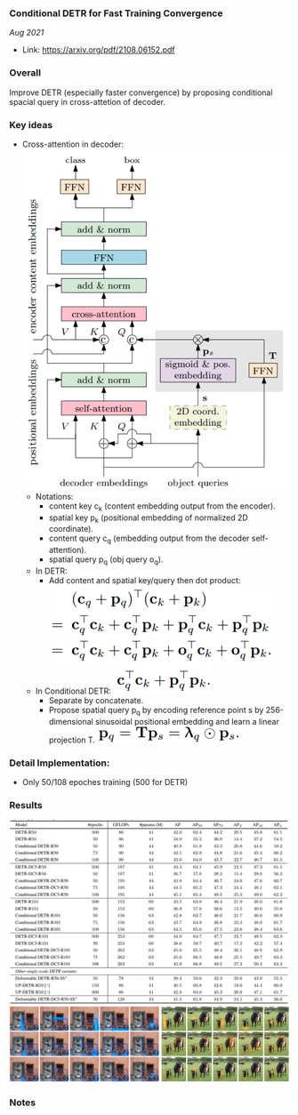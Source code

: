 ### Conditional DETR for Fast Training Convergence

_Aug 2021_

- Link: https://arxiv.org/pdf/2108.06152.pdf

### Overall

Improve DETR (especially faster convergence) by proposing conditional spacial query in cross-attetion of decoder.

### Key ideas

- Cross-attention in decoder:
    ![](images/CDETR_decoder.png?raw=true)
    * Notations:
        - content key c<sub>k</sub> (content embedding output from the encoder).
        - spatial key p<sub>k</sub> (positional embedding of normalized 2D coordinate).
        - content query c<sub>q</sub> (embedding output from the decoder self-attention).
        - spatial query p<sub>q</sub> (obj query o<sub>q</sub>).
    * In DETR:
        - Add content and spatial key/query then dot product:
        ![](images/CDETR_origin_attention.png?raw=true)
    * In Conditional DETR:
        ![](images/CDETR_condition_attention.png?raw=true)
        - Separate by concatenate.
        - Propose spatial query p<sub>q</sub> by encoding reference point s by 256-dimensional sinusoidal positional embedding and learn a linear projection T.
        ![](images/CDETR_spatialquery.png?raw=true)


### Detail Implementation:
- Only 50/108 epoches training (500 for DETR)

### Results
![](images/CDETR_results.png?raw=true)
![](images/CDETR_vis.png?raw=true)

### Notes